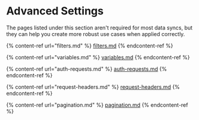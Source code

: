 # Advanced Settings

The pages listed under this section aren't required for most data syncs, but they can help you create more robust use cases when applied correctly.

{% content-ref url="filters.md" %}
[filters.md](filters.md)
{% endcontent-ref %}

{% content-ref url="variables.md" %}
[variables.md](variables.md)
{% endcontent-ref %}

{% content-ref url="auth-requests.md" %}
[auth-requests.md](auth-requests.md)
{% endcontent-ref %}

{% content-ref url="request-headers.md" %}
[request-headers.md](request-headers.md)
{% endcontent-ref %}

{% content-ref url="pagination.md" %}
[pagination.md](pagination.md)
{% endcontent-ref %}
